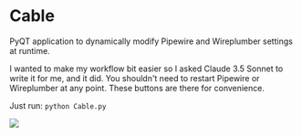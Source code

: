 # Cable
PyQT application to dynamically modify Pipewire and Wireplumber settings at runtime.

I wanted to make my workflow bit easier so I asked Claude 3.5 Sonnet to write it for me, and it did. You shouldn't need to restart Pipewire or Wireplumber at any point. These buttons are there for convenience. 

Just run:
`python Cable.py`

![](https://github.com/magillos/Cable/blob/main/Cable.png)
